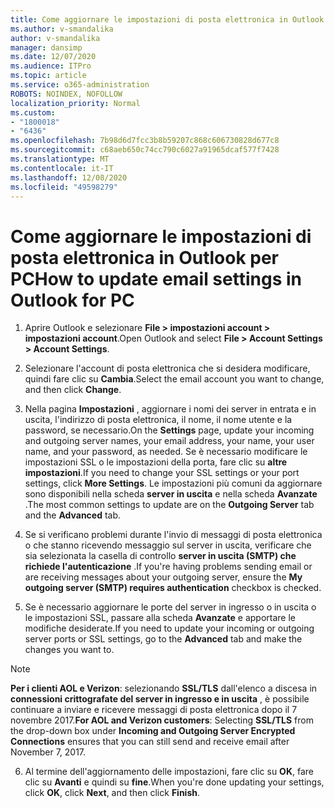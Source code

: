 ```yaml
---
title: Come aggiornare le impostazioni di posta elettronica in Outlook per PC
ms.author: v-smandalika
author: v-smandalika
manager: dansimp
ms.date: 12/07/2020
ms.audience: ITPro
ms.topic: article
ms.service: o365-administration
ROBOTS: NOINDEX, NOFOLLOW
localization_priority: Normal
ms.custom:
- "1800018"
- "6436"
ms.openlocfilehash: 7b98d6d7fcc3b8b59207c868c606730828d677c8
ms.sourcegitcommit: c68aeb650c74cc790c6027a91965dcaf577f7428
ms.translationtype: MT
ms.contentlocale: it-IT
ms.lasthandoff: 12/08/2020
ms.locfileid: "49598279"
---
```

# <a name="how-to-update-email-settings-in-outlook-for-pc"></a><span data-ttu-id="d473b-102">Come aggiornare le impostazioni di posta elettronica in Outlook per PC</span><span class="sxs-lookup"><span data-stu-id="d473b-102">How to update email settings in Outlook for PC</span></span>

1. <span data-ttu-id="d473b-103">Aprire Outlook e selezionare **File > impostazioni account > impostazioni account**.</span><span class="sxs-lookup"><span data-stu-id="d473b-103">Open Outlook and select **File > Account Settings > Account Settings**.</span></span>

2. <span data-ttu-id="d473b-104">Selezionare l'account di posta elettronica che si desidera modificare, quindi fare clic su **Cambia**.</span><span class="sxs-lookup"><span data-stu-id="d473b-104">Select the email account you want to change, and then click **Change**.</span></span> 

3. <span data-ttu-id="d473b-105">Nella pagina **Impostazioni** , aggiornare i nomi dei server in entrata e in uscita, l'indirizzo di posta elettronica, il nome, il nome utente e la password, se necessario.</span><span class="sxs-lookup"><span data-stu-id="d473b-105">On the **Settings** page, update your incoming and outgoing server names, your email address, your name, your user name, and your password, as needed.</span></span> <span data-ttu-id="d473b-106">Se è necessario modificare le impostazioni SSL o le impostazioni della porta, fare clic su **altre impostazioni**.</span><span class="sxs-lookup"><span data-stu-id="d473b-106">If you need to change your SSL settings or your port settings, click **More Settings**.</span></span> <span data-ttu-id="d473b-107">Le impostazioni più comuni da aggiornare sono disponibili nella scheda **server in uscita** e nella scheda **Avanzate** .</span><span class="sxs-lookup"><span data-stu-id="d473b-107">The most common settings to update are on the **Outgoing Server** tab and the **Advanced** tab.</span></span>

4. <span data-ttu-id="d473b-108">Se si verificano problemi durante l'invio di messaggi di posta elettronica o che stanno ricevendo messaggio sul server in uscita, verificare che sia selezionata la casella di controllo **server in uscita (SMTP) che richiede l'autenticazione** .</span><span class="sxs-lookup"><span data-stu-id="d473b-108">If you're having problems sending email or are receiving messages about your outgoing server, ensure the **My outgoing server (SMTP) requires authentication** checkbox is checked.</span></span>

5. <span data-ttu-id="d473b-109">Se è necessario aggiornare le porte del server in ingresso o in uscita o le impostazioni SSL, passare alla scheda **Avanzate** e apportare le modifiche desiderate.</span><span class="sxs-lookup"><span data-stu-id="d473b-109">If you need to update your incoming or outgoing server ports or SSL settings, go to the **Advanced** tab and make the changes you want to.</span></span>

> [!NOTE]
> <span data-ttu-id="d473b-110">**Per i clienti AOL e Verizon**: selezionando **SSL/TLS** dall'elenco a discesa in **connessioni crittografate del server in ingresso e in uscita** , è possibile continuare a inviare e ricevere messaggi di posta elettronica dopo il 7 novembre 2017.</span><span class="sxs-lookup"><span data-stu-id="d473b-110">**For AOL and Verizon customers**: Selecting **SSL/TLS** from the drop-down box under **Incoming and Outgoing Server Encrypted Connections** ensures that you can still send and receive email after November 7, 2017.</span></span>

6. <span data-ttu-id="d473b-111">Al termine dell'aggiornamento delle impostazioni, fare clic su **OK**, fare clic su **Avanti** e quindi su **fine**.</span><span class="sxs-lookup"><span data-stu-id="d473b-111">When you're done updating your settings, click **OK**, click **Next**, and then click **Finish**.</span></span>


